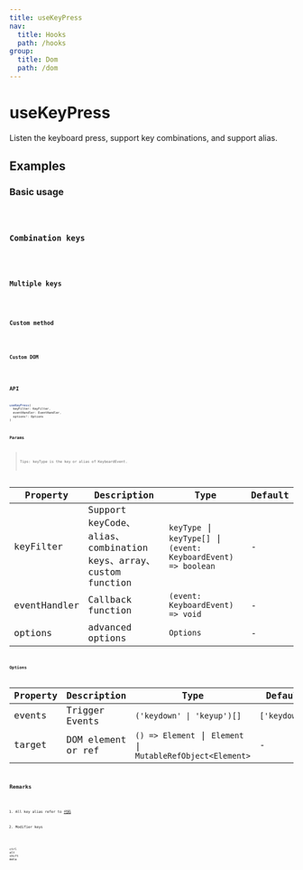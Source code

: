 ```yaml
---
title: useKeyPress
nav:
  title: Hooks
  path: /hooks
group:
  title: Dom
  path: /dom
---
```


# useKeyPress

Listen the keyboard press, support key combinations, and support alias.

## Examples

### Basic usage

<code src="./demo/demo1.tsx" />

### Combination keys

<code src="./demo/demo6.tsx" />

### Multiple keys

<code src="./demo/demo3.tsx" />

### Custom method

<code src="./demo/demo4.tsx" />

### Custom DOM

<code src="./demo/demo5.tsx" />

## API

```typescript
useKeyPress(
  keyFilter: KeyFilter, 
  eventHandler: EventHandler, 
  options?: Options
)
```

### Params

> Tips: keyType is the key or alias of KeyboardEvent.

| Property     | Description                                                      | Type                                                            | Default |
|--------------|------------------------------------------------------------------|-----------------------------------------------------------------|---------|
| keyFilter    | Support keyCode、alias、combination keys、array、custom function | `keyType` \| `keyType[]` \| `(event: KeyboardEvent) => boolean` | -       |
| eventHandler | Callback function                                                | `(event: KeyboardEvent) => void`                                | -       |
| options      | advanced options                                                 | `Options`                                                       | -       |

### Options

| Property | Description        | Type                                                        | Default       |
|----------|--------------------|-------------------------------------------------------------|---------------|
| events   | Trigger Events     | `('keydown' \| 'keyup')[]`                                  | `['keydown']` |
| target   | DOM element or ref | `() => Element` \| `Element` \| `MutableRefObject<Element>` | -             |

## Remarks

1. All key alias refer to [代码](TODO)

2. Modifier keys

```text
ctrl
alt
shift
meta
```

